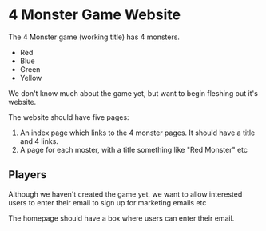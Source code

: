 # 4 Monster Game Website

The 4 Monster game (working title) has 4 monsters.

  * Red
  * Blue
  * Green
  * Yellow

We don't know much about the game yet, but want to begin fleshing out it's website.

The website should have five pages:

1) An index page which links to the 4 monster pages. It should have a title and 4 links.
2) A page for each moster, with a title something like "Red Monster" etc

## Players

Although we haven't created the game yet, we want to allow interested users to
enter their email to sign up for marketing emails etc

The homepage should have a box where users can enter their email.
